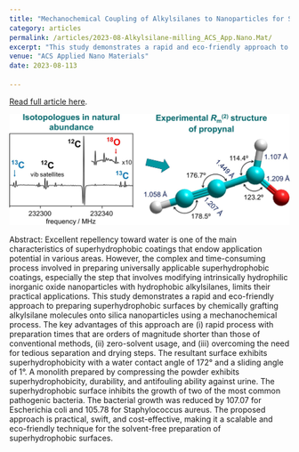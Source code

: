 ```yaml
---
title: "Mechanochemical Coupling of Alkylsilanes to Nanoparticles for Solvent-Free and Rapid Fabrication of Superhydrophobic Materials"
category: articles
permalink: /articles/2023-08-Alkylsilane-milling_ACS_App.Nano.Mat/
excerpt: "This study demonstrates a rapid and eco-friendly approach to preparing superhydrophobic surfaces by chemically grafting alkylsilane molecules onto silica nanoparticles using a mechanochemical process."
venue: "ACS Applied Nano Materials"
date: 2023-08-113

---
```


<a href="https://doi.org/10.1021/acsanm.3c02489">Read full article here</a>.


![](/images/1-s2.0-S0022285223000516-ga1_lrg.jpg)


Abstract: Excellent repellency toward water is one of the main characteristics of superhydrophobic coatings that endow application potential in various areas. However, the complex and time-consuming process involved in preparing universally applicable superhydrophobic coatings, especially the step that involves modifying intrinsically hydrophilic inorganic oxide nanoparticles with hydrophobic alkylsilanes, limits their practical applications. This study demonstrates a rapid and eco-friendly approach to preparing superhydrophobic surfaces by chemically grafting alkylsilane molecules onto silica nanoparticles using a mechanochemical process. The key advantages of this approach are (i) rapid process with preparation times that are orders of magnitude shorter than those of conventional methods, (ii) zero-solvent usage, and (iii) overcoming the need for tedious separation and drying steps. The resultant surface exhibits superhydrophobicity with a water contact angle of 172° and a sliding angle of 1°. A monolith prepared by compressing the powder exhibits superhydrophobicity, durability, and antifouling ability against urine. The superhydrophobic surface inhibits the growth of two of the most common pathogenic bacteria. The bacterial growth was reduced by 107.07 for Escherichia coli and 105.78 for Staphylococcus aureus. The proposed approach is practical, swift, and cost-effective, making it a scalable and eco-friendly technique for the solvent-free preparation of superhydrophobic surfaces.

